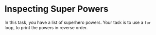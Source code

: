 # Inspecting Super Powers

In this task, you have a list of superhero powers. Your task is to use a `for` loop, to print the powers in reverse order.
